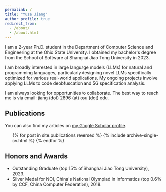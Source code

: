 ```yaml
---
permalink: /
title: "Yuze Jiang"
author_profile: true
redirect_from: 
  - /about/
  - /about.html
---
```

I am a 2-year Ph.D. student in the Department of Computer Science and Engineering at the Ohio State University. I obtained my bachelor's degree from the School of Software at Shanghai Jiao Tong University in 2023.

I am broadly interested in large language models (LLMs) for natural and programming languages, particularly designing novel LLMs specifically optimized for various real-world applications. My ongoing projects involve applying LLMs to code deobfuscation and 5G
specification analysis.

I am always looking for opportunities to collaborate. The best way to reach me is via email: jiang (dot) 2896 (at) osu (dot) edu.

## Publications

You can also find my articles on [my Google Scholar profile](https://scholar.google.com/citations?user=AsvTdRIAAAAJ&hl=en).

<ul>{% for post in site.publications reversed %}
    {% include archive-single-cv.html %}
  {% endfor %}</ul>

## Honors and Awards

* Outstanding Graduate (top 15% of Shanghai Jiao Tong University), 2023.
* Silver Medal for NOI, China's National Olympiad in Informatics (top 0.6% by CCF, China Computer Federation), 2018.
